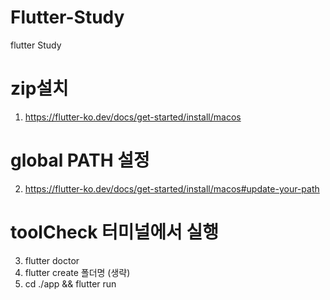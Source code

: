 # Flutter-Study

flutter Study

# zip설치

1. https://flutter-ko.dev/docs/get-started/install/macos

# global PATH 설정

2. https://flutter-ko.dev/docs/get-started/install/macos#update-your-path

# toolCheck 터미널에서 실행

3. flutter doctor
4. flutter create 폴더명 (생략)
5. cd ./app && flutter run
